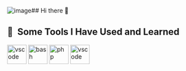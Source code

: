 ![image](https://github.com/Sailinhha/Sailinhha/assets/173933012/02861766-ecf4-4dde-8168-d6946cbd0c1a)## Hi there 👋

<!--
**Sailinhha/Sailinhha** is a ✨ _special_ ✨ repository because its `README.md` (this file) appears on your GitHub profile.

Here are some ideas to get you started:

- 🔭 I’m currently working on NFT game project.
- 🌱 I’m currently learning Motoko
- 👯 I’m looking to collaborate on you.
- 📫 How to reach me: jonga0683@gmail.com
- 😄 Pronouns: No special in the world!
-->
<h2> 🚀 &nbsp;Some Tools I Have Used and Learned</h2>
<p align="left">
<img src="https://cdn.jsdelivr.net/gh/devicons/devicon/icons/vscode/vscode-original.svg" alt="vscode" width="45" height="45"/>
<img src="https://cdn.jsdelivr.net/gh/devicons/devicon/icons/bash/bash-original.svg" alt="bash" width="45" height="45"/>
<img src="https://cdn.jsdelivr.net/gh/devicons/devicon/icons/php/php-original.svg" alt="php" width="45" height="45"/>
<img src="https://cdn.jsdelivr.net/gh/devicons/devicon@latest/icons/vscode/vscode-original.svg" alt="vscode" width="45" height="45" />
          
           
          
          
          
          
          
          
</p>
